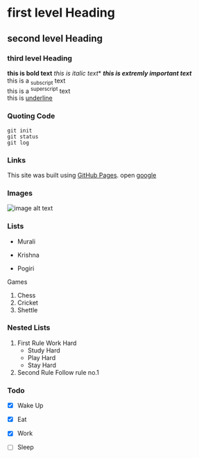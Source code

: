 # first level Heading
## second level Heading
### third level Heading

**this is bold text**
*this is italic text**
***this is extremly important text***  
this is a <sub>subscript</sub> text  
this is a <sup>superscript</sup> text  
this is <ins>underline</ins>  

### Quoting Code
`git init`  
`git status`  
`git log`  

### Links
This site was built using [GitHub Pages](https://pages.github.com/).
open [google](https://www.google.com/)

### Images
![image alt text](https://myoctocat.com/assets/images/base-octocat.svg)

### Lists
- Murali
+ Krishna
* Pogiri

Games
1. Chess
2. Cricket
3. Shettle

### Nested Lists
1. First Rule Work Hard
   - Study Hard
   - Play Hard
   - Stay Hard
2. Second Rule Follow rule no.1

### Todo
- [x] Wake Up
- [x] Eat
- [x] Work
- [ ] Sleep
  





    
